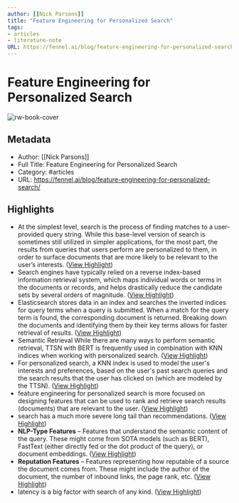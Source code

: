 ```yaml
---
author: [[Nick Parsons]]
title: "Feature Engineering for Personalized Search"
tags: 
- articles
- literature-note
URL: https://fennel.ai/blog/feature-engineering-for-personalized-search/
---
```

# Feature Engineering for Personalized Search

![rw-book-cover](https://fennel.ai/blog/favicon.png)

## Metadata
- Author: [[Nick Parsons]]
- Full Title: Feature Engineering for Personalized Search
- Category: #articles
- URL: https://fennel.ai/blog/feature-engineering-for-personalized-search/

## Highlights
- At the simplest level, search is the process of finding matches to a user-provided query string. While this base-level version of search is sometimes still utilized in simpler applications, for the most part, the results from queries that users perform are personalized to them, in order to surface documents that are more likely to be relevant to the user’s interests. ([View Highlight](https://read.readwise.io/read/01gr7cmdy4k6dpj27gwt3e45kq))
- Search engines have typically relied on a reverse index-based information retrieval system, which maps individual words or terms in the documents or records, and helps drastically reduce the candidate sets by several orders of magnitude. ([View Highlight](https://read.readwise.io/read/01gr7f85n2q72jjtpvkn0w62qs))
- Elasticsearch stores data in an index and searches the inverted indices for query terms when a query is submitted. When a match for the query term is found, the corresponding document is returned. Breaking down the documents and identifying them by their key terms allows for faster retrieval of results. ([View Highlight](https://read.readwise.io/read/01gr7f8m2p7yytwzctc25xq2ax))
- Semantic Retrieval
  While there are many ways to perform semantic retrieval, TTSN with BERT is frequently used in combination with KNN indices when working with personalized search. ([View Highlight](https://read.readwise.io/read/01gr7ck3qah9qmzhb659nm4d0n))
- For personalized search, a KNN index is used to model the user's interests and preferences, based on the user's past search queries and the search results that the user has clicked on (which are modeled by the TTSN). ([View Highlight](https://read.readwise.io/read/01gr7f9era9np34s44fsc2v85z))
- feature engineering for personalized search is more focused on designing features that can be used to rank and retrieve search results (documents) that are relevant to the user. ([View Highlight](https://read.readwise.io/read/01gr7fbgezpqmdyfgddpdqef8b))
- search has a much more severe long tail than recommendations. ([View Highlight](https://read.readwise.io/read/01gr7fd1xppyj70x3jx7bxhga6))
- **NLP-Type Features** – Features that understand the semantic content of the query. These might come from SOTA models (such as BERT), FastText (either directly fed or the dot product of the query), or document embeddings. ([View Highlight](https://read.readwise.io/read/01gr7ffbr0dj2djt02txn4tnjb))
- **Reputation Features** – Features representing how reputable of a source the document comes from. These might include the author of the document, the number of inbound links, the page rank, etc. ([View Highlight](https://read.readwise.io/read/01gr7fg9heahybz352cdqbmb84))
- latency is a big factor with search of any kind. ([View Highlight](https://read.readwise.io/read/01gr7fh5cp49rsrx0kjkr2erg2))
